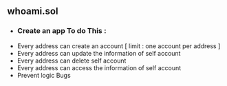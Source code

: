 ## whoami.sol
- ### Create an app To do This :
- Every address can create an account [ limit : one account per address ]
- Every address can update the information of self account
- Every address can delete self account
- Every address can access the information of self account
- Prevent logic Bugs
